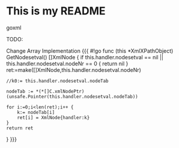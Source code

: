 # This is my README
goxml

TODO:

Change Array Implementation
{{{
#!go
func (this *XmlXPathObject) GetNodesetval() []XmlNode {
	if this.handler.nodesetval == nil || this.handler.nodesetval.nodeNr == 0 {
		return nil
	}
	ret:=make([]XmlNode,this.handler.nodesetval.nodeNr)
	
	//k0:= this.handler.nodesetval.nodeTab
	
	nodeTab := *(*[]C.xmlNodePtr)(unsafe.Pointer(this.handler.nodesetval.nodeTab))

	for i:=0;i<len(ret);i++ {
		k:= nodeTab[i]
		ret[i] = XmlNode{handler:k}
	}
	return ret
}
}}}
